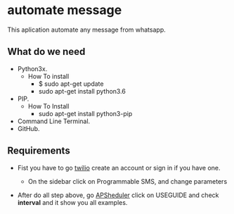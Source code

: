 # automate message
This aplication automate any message from whatsapp.

## What do we need
- Python3x.
  - How To install
    - $ sudo apt-get update
    - sudo apt-get install python3.6
- PIP.
  - How To Install
    - sudo apt-get install python3-pip
- Command Line Terminal.
- GitHub.

## Requirements
- Fist you have to go [twilio](http://twilio.com/) create an account or sign in if you have one.
  - On the sidebar click on Programmable SMS, and change parameters
  
- After do all step above, go [APSheduler](https://apscheduler.readthedocs.io/en/stable/) click on USEGUIDE and check **interval** and it show you all examples.

